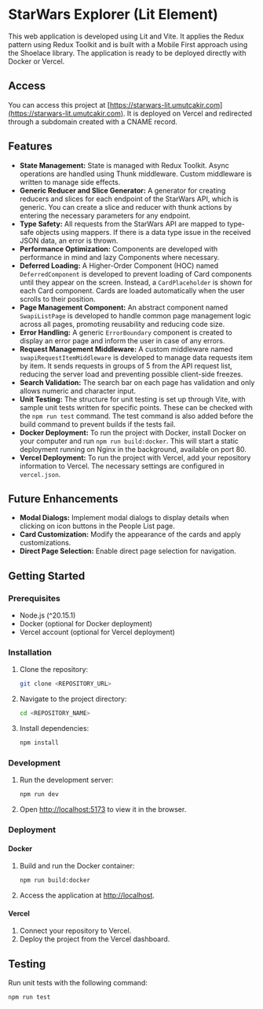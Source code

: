 # StarWars Explorer (Lit Element)

This web application is developed using Lit and Vite. It applies the Redux pattern using Redux Toolkit and is built with a Mobile First approach using the Shoelace library. The application is ready to be deployed directly with Docker or Vercel.

## Access

You can access this project at [https://starwars-lit.umutcakir.com](https://starwars-lit.umutcakir.com). It is deployed on Vercel and redirected through a subdomain created with a CNAME record.

## Features

- **State Management:** State is managed with Redux Toolkit. Async operations are handled using Thunk middleware. Custom middleware is written to manage side effects.
- **Generic Reducer and Slice Generator:** A generator for creating reducers and slices for each endpoint of the StarWars API, which is generic. You can create a slice and reducer with thunk actions by entering the necessary parameters for any endpoint.
- **Type Safety:** All requests from the StarWars API are mapped to type-safe objects using mappers. If there is a data type issue in the received JSON data, an error is thrown.
- **Performance Optimization:** Components are developed with performance in mind and lazy Components where necessary.
- **Deferred Loading:** A Higher-Order Component (HOC) named `DeferredComponent` is developed to prevent loading of Card components until they appear on the screen. Instead, a `CardPlaceholder` is shown for each Card component. Cards are loaded automatically when the user scrolls to their position.
- **Page Management Component:** An abstract component named `SwapiListPage` is developed to handle common page management logic across all pages, promoting reusability and reducing code size.
- **Error Handling:** A generic `ErrorBoundary` component is created to display an error page and inform the user in case of any errors.
- **Request Management Middleware:** A custom middleware named `swapiRequestItemMiddleware` is developed to manage data requests item by item. It sends requests in groups of 5 from the API request list, reducing the server load and preventing possible client-side freezes.
- **Search Validation:** The search bar on each page has validation and only allows numeric and character input.
- **Unit Testing:** The structure for unit testing is set up through Vite, with sample unit tests written for specific points. These can be checked with the `npm run test` command. The test command is also added before the build command to prevent builds if the tests fail.
- **Docker Deployment:** To run the project with Docker, install Docker on your computer and run `npm run build:docker`. This will start a static deployment running on Nginx in the background, available on port 80.
- **Vercel Deployment:** To run the project with Vercel, add your repository information to Vercel. The necessary settings are configured in `vercel.json`.

## Future Enhancements

- **Modal Dialogs:** Implement modal dialogs to display details when clicking on icon buttons in the People List page.
- **Card Customization:** Modify the appearance of the cards and apply customizations.
- **Direct Page Selection:** Enable direct page selection for navigation.

## Getting Started

### Prerequisites

- Node.js (^20.15.1)
- Docker (optional for Docker deployment)
- Vercel account (optional for Vercel deployment)

### Installation

1. Clone the repository:
   ```sh
   git clone <REPOSITORY_URL>
   ```
2. Navigate to the project directory:
   ```sh
   cd <REPOSITORY_NAME>
   ```
3. Install dependencies:
   ```sh
   npm install
   ```

### Development

1. Run the development server:
   ```sh
   npm run dev
   ```
2. Open [http://localhost:5173](http://localhost:5173) to view it in the browser.

### Deployment

#### Docker

1. Build and run the Docker container:
   ```sh
   npm run build:docker
   ```
2. Access the application at [http://localhost](http://localhost).

#### Vercel

1. Connect your repository to Vercel.
2. Deploy the project from the Vercel dashboard.

## Testing

Run unit tests with the following command:

```sh
npm run test
```
